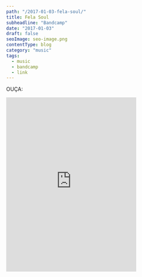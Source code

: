 ```yaml
---
path: "/2017-01-03-fela-soul/"
title: Fela Soul
subheadline: "Bandcamp"
date: "2017-01-03"
draft: false
seoImage: seo-image.png
contentType: blog
category: "music"
tags:
  - music
  - bandcamp
  - link
---
```


OUÇA:

<iframe style='border: 0; width: 350px; height: 470px;' src='https://bandcamp.com/EmbeddedPlayer/album=2153268527/size=large/bgcol=ffffff/linkcol=0687f5/tracklist=false/transparent=true/' seamless><a href='http://amerigo.bandcamp.com/album/fela-soul-deluxe-edition-prod-amerigo-gazaway'>Fela Soul [Deluxe Edition] (Prod. Amerigo Gazaway) by Fela Soul</a></iframe>
